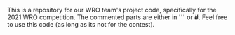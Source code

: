 This is a repository for our WRO team's project code, specifically for the 2021 WRO competition. The commented parts are either in **'''** or **#**. Feel free to use this code (as long as its not for the contest).
